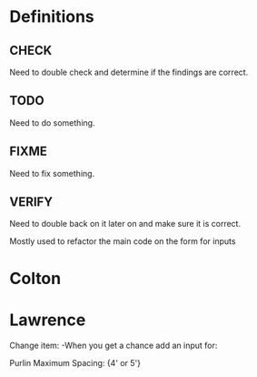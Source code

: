# Definitions

## **CHECK**

Need to double check and determine if the findings are correct.

## **TODO**

Need to do something.

## **FIXME**

Need to fix something.

## **VERIFY**

Need to double back on it later on and make sure it is correct.

Mostly used to refactor the main code on the form for inputs

# Colton

# Lawrence

Change item:
-When you get a chance add an input for:

Purlin Maximum Spacing: {4' or 5'}
